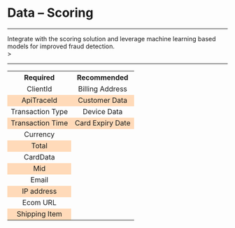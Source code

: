 <h1> Data – Scoring</h1>

---

<div>Integrate with the scoring solution and leverage machine learning based models for improved fraud detection.</div>>

---

<table>
    <tr>
        <th>Required</th>
        <th>Recommended</th>
    </tr>
    <tr class="highlight">
        <td>ClientId</td>
        <td>Billing Address</td>
    </tr>
    <tr class="light">
        <td>ApiTraceId</td>
        <td>Customer Data</td>
    </tr>
    <tr class="highlight">
        <td>Transaction Type</td>
        <td>Device Data</td>
    </tr>
    <tr class="light">
        <td>Transaction Time</td>
        <td>Card Expiry Date</td>
    </tr>
    <tr class="highlight">
        <td>Currency</td>
    </tr>
    <tr class="light">
        <td>Total</td>
    </tr>
    <tr class="highlight">
        <td>CardData</td>
    </tr>
    <tr class="light">
        <td>Mid</td>
    </tr>
    <tr class="highlight">
    <td>Email</td>
    </tr>
    <tr class="light">
        <td>IP address</td>
    </tr>
    <tr class="highlight">
        <td>Ecom URL</td>
    </tr>
    <tr class="light">
        <td>Shipping Item</td>
    </tr>
</table>


<style>
        .markdown-body h1 {
                text-align: center;
        }
        .markdown-body table {
                margin-left: auto;
                margin-right: auto;
                border-collapse: collapse;
                width: 50%;
        }

.markdown-body div {
                margin-left: auto;
                margin-right: auto;
                width: 50%;
        }

        th, td {
                text-align: center;
                border: 1px solid break;
        }
        td:empty {
                display: none;
        }
`       .markdown-body table tr:nth-child(2n) {
            background-color: #f28500; 
        }
        .light {
                background-color: #ffdab9;
        }
</style>








